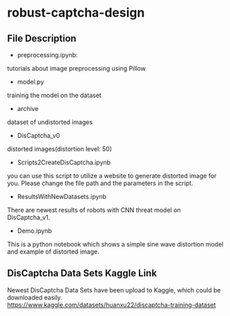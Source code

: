 # robust-captcha-design
## File Description 
- preprocessing.ipynb: 

tutorials about image preprocessing using Pillow
- model.py

training the model on the dataset

- archive 

dataset of undistorted images

- DisCaptcha_v0

distorted images(distortion level: 50)
- Scripts2CreateDisCaptcha.ipynb

you can use this script to utilize a website to generate distorted image for you. Please change the file path and the parameters in the script.
- ResultsWithNewDatasets.ipynb

There are newest results of robots with CNN threat model on DisCaptcha_v1.

- Demo.ipynb

This is a python notebook which shows a simple sine wave distortion model and example of distorted image.

## DisCaptcha Data Sets Kaggle Link
Newest DisCaptcha Data Sets have been upload to Kaggle, which could be downloaded easily.
https://www.kaggle.com/datasets/huanxu22/discaptcha-training-dataset
